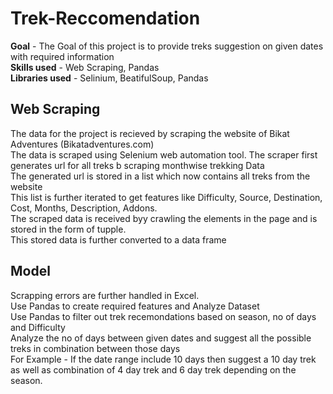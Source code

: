 # Trek-Reccomendation
**Goal** - The Goal of this project is to provide treks suggestion on given dates with required information <br />
**Skills used** - Web Scraping, Pandas <br>
**Libraries used** - Selinium, BeatifulSoup, Pandas

## Web Scraping
The data for the project is recieved by scraping the website of Bikat Adventures (Bikatadventures.com) <br />
The data is scraped using Selenium web automation tool. The scraper first generates url for all treks b scraping monthwise trekking Data <br>
The generated url is stored in a list which now contains all treks from the website <br>
This list is further iterated to get features like Difficulty, Source, Destination, Cost, Months, Description, Addons. <br>
The scraped data is received byy crawling the elements in the page and is stored in the form of tupple. <br>
This stored data is further converted to a data frame <br>

## Model
Scrapping errors are further handled in Excel. <br />
Use Pandas to create required features and Analyze Dataset <br />
Use Pandas to filter out trek recemondations based on season, no of days and Difficulty <br />
Analyze the no of days between given dates and suggest all the possible treks in combination between those days <br>
For Example - If the date range include 10 days then suggest a 10 day trek as well as combination of 4 day trek and 6 day trek depending on the season. 



